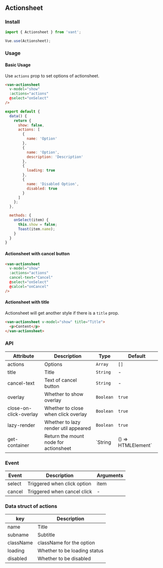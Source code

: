 ## Actionsheet

### Install
``` javascript
import { Actionsheet } from 'vant';

Vue.use(Actionsheet);
```

### Usage

#### Basic Usage
Use `actions` prop to set options of actionsheet. 

```html
<van-actionsheet
  v-model="show"
  :actions="actions"
  @select="onSelect"
/>
```

```javascript
export default {
  data() {
    return {
      show: false,
      actions: [
        {
          name: 'Option'
        },
        {
          name: 'Option',
          description: 'Description'
        },
        {
          loading: true
        },
        {
          name: 'Disabled Option',
          disabled: true
        }
      ]
    };
  },

  methods: {
    onSelect(item) {
      this.show = false;
      Toast(item.name);
    }
  }
}
```

#### Actionsheet with cancel button

```html
<van-actionsheet
  v-model="show"
  :actions="actions"
  cancel-text="Cancel"
  @select="onSelect"
  @calcel="onCancel"
/>
```

#### Actionsheet with title
Actionsheet will get another style if there is a `title` prop.

```html
<van-actionsheet v-model="show" title="Title">
  <p>Content</p>
</van-actionsheet>
```

### API

| Attribute | Description | Type | Default |
|-----------|-----------|-----------|-------------|
| actions | Options | `Array` | `[]` |
| title | Title | `String` | - |
| cancel-text | Text of cancel button | `String` | - |
| overlay | Whether to show overlay | `Boolean` | `true` |
| close-on-click-overlay | Whether to close when click overlay | `Boolean` | `true` |
| lazy-render | Whether to lazy render util appeared | `Boolean` | `true` |
| get-container | Return the mount node for actionsheet | `String | () => HTMLElement` | - |

### Event

| Event | Description | Arguments |
|-----------|-----------|-----------|
| select | Triggered when click option | item |
| cancel | Triggered when cancel click | - |

### Data struct of actions

| key | Description |
|-----------|-----------|
| name | Title |
| subname | Subtitle |
| className | className for the option |
| loading | Whether to be loading status |
| disabled | Whether to be disabled |
